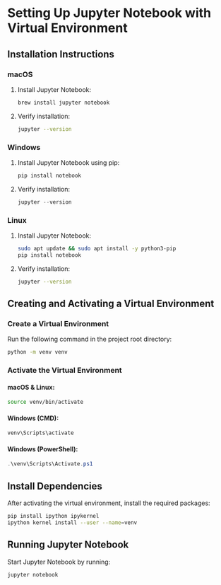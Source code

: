 # Setting Up Jupyter Notebook with Virtual Environment

## Installation Instructions

### macOS
1. Install Jupyter Notebook:
   ```bash
   brew install jupyter notebook
   ```

2. Verify installation:
   ```bash
   jupyter --version
   ```

### Windows
1. Install Jupyter Notebook using pip:
   ```powershell
   pip install notebook
   ```

2. Verify installation:
   ```powershell
   jupyter --version
   ```

### Linux
1. Install Jupyter Notebook:
   ```bash
   sudo apt update && sudo apt install -y python3-pip
   pip install notebook
   ```

2. Verify installation:
   ```bash
   jupyter --version
   ```

## Creating and Activating a Virtual Environment

### Create a Virtual Environment
Run the following command in the project root directory:
```bash
python -m venv venv
```

### Activate the Virtual Environment

#### macOS & Linux:
```bash
source venv/bin/activate
```

#### Windows (CMD):
```powershell
venv\Scripts\activate
```

#### Windows (PowerShell):
```powershell
.\venv\Scripts\Activate.ps1
```

## Install Dependencies
After activating the virtual environment, install the required packages:
```bash
pip install ipython ipykernel
ipython kernel install --user --name=venv
```

## Running Jupyter Notebook
Start Jupyter Notebook by running:
```bash
jupyter notebook
```

